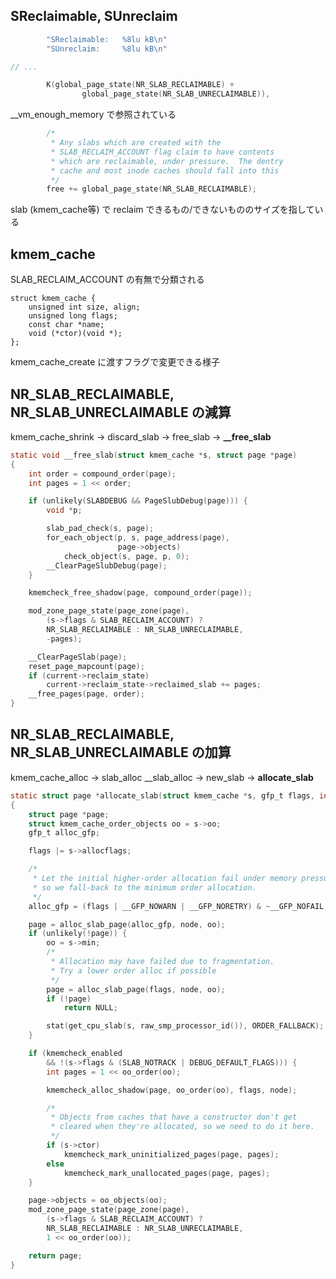 ## SReclaimable, SUnreclaim

```c
		"SReclaimable:   %8lu kB\n"
		"SUnreclaim:     %8lu kB\n"

// ...

		K(global_page_state(NR_SLAB_RECLAIMABLE) +
				global_page_state(NR_SLAB_UNRECLAIMABLE)),
```

__vm_enough_memory で参照されている
        
```c
		/*
		 * Any slabs which are created with the
		 * SLAB_RECLAIM_ACCOUNT flag claim to have contents
		 * which are reclaimable, under pressure.  The dentry
		 * cache and most inode caches should fall into this
		 */
		free += global_page_state(NR_SLAB_RECLAIMABLE);
```

slab (kmem_cache等) で reclaim できるもの/できないもののサイズを指している

## kmem_cache

SLAB_RECLAIM_ACCOUNT の有無で分類される

```
struct kmem_cache {
	unsigned int size, align;
	unsigned long flags;
	const char *name;
	void (*ctor)(void *);
};
```

kmem_cache_create に渡すフラグで変更できる様子

## NR_SLAB_RECLAIMABLE, NR_SLAB_UNRECLAIMABLE の減算

kmem_cache_shrink -> discard_slab -> free_slab -> **__free_slab**

```c
static void __free_slab(struct kmem_cache *s, struct page *page)
{
	int order = compound_order(page);
	int pages = 1 << order;

	if (unlikely(SLABDEBUG && PageSlubDebug(page))) {
		void *p;

		slab_pad_check(s, page);
		for_each_object(p, s, page_address(page),
						page->objects)
			check_object(s, page, p, 0);
		__ClearPageSlubDebug(page);
	}

	kmemcheck_free_shadow(page, compound_order(page));

	mod_zone_page_state(page_zone(page),
		(s->flags & SLAB_RECLAIM_ACCOUNT) ?
		NR_SLAB_RECLAIMABLE : NR_SLAB_UNRECLAIMABLE,
		-pages);

	__ClearPageSlab(page);
	reset_page_mapcount(page);
	if (current->reclaim_state)
		current->reclaim_state->reclaimed_slab += pages;
	__free_pages(page, order);
}
```

## NR_SLAB_RECLAIMABLE, NR_SLAB_UNRECLAIMABLE の加算

kmem_cache_alloc -> slab_alloc __slab_alloc -> new_slab -> **allocate_slab**

```c
static struct page *allocate_slab(struct kmem_cache *s, gfp_t flags, int node)
{
	struct page *page;
	struct kmem_cache_order_objects oo = s->oo;
	gfp_t alloc_gfp;

	flags |= s->allocflags;

	/*
	 * Let the initial higher-order allocation fail under memory pressure
	 * so we fall-back to the minimum order allocation.
	 */
	alloc_gfp = (flags | __GFP_NOWARN | __GFP_NORETRY) & ~__GFP_NOFAIL;

	page = alloc_slab_page(alloc_gfp, node, oo);
	if (unlikely(!page)) {
		oo = s->min;
		/*
		 * Allocation may have failed due to fragmentation.
		 * Try a lower order alloc if possible
		 */
		page = alloc_slab_page(flags, node, oo);
		if (!page)
			return NULL;

		stat(get_cpu_slab(s, raw_smp_processor_id()), ORDER_FALLBACK);
	}

	if (kmemcheck_enabled
		&& !(s->flags & (SLAB_NOTRACK | DEBUG_DEFAULT_FLAGS))) {
		int pages = 1 << oo_order(oo);

		kmemcheck_alloc_shadow(page, oo_order(oo), flags, node);

		/*
		 * Objects from caches that have a constructor don't get
		 * cleared when they're allocated, so we need to do it here.
		 */
		if (s->ctor)
			kmemcheck_mark_uninitialized_pages(page, pages);
		else
			kmemcheck_mark_unallocated_pages(page, pages);
	}

	page->objects = oo_objects(oo);
	mod_zone_page_state(page_zone(page),
		(s->flags & SLAB_RECLAIM_ACCOUNT) ?
		NR_SLAB_RECLAIMABLE : NR_SLAB_UNRECLAIMABLE,
		1 << oo_order(oo));

	return page;
}
```